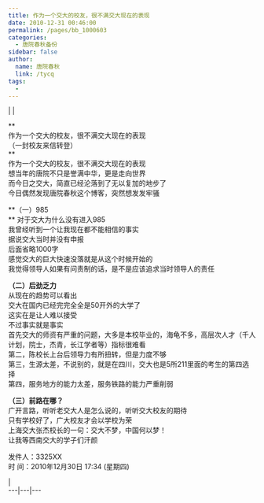 ```yaml
---
title: 作为一个交大的校友，很不满交大现在的表现
date: 2010-12-31 00:46:00
permalink: /pages/bb_1000603
categories: 
  - 唐院春秋备份
sidebar: false
author: 
  name: 唐院春秋
  link: /tycq
tags: 
  - 
---
```


|  |  
  
**  
作为一个交大的校友，很不满交大现在的表现  
（一封校友来信转登）  
**  
作为一个交大的校友，很不满交大现在的表现  
想当年的唐院不只是誉满中华，更是走向世界  
而今日之交大，简直已经沦落到了无以复加的地步了  
今日偶然发现唐院春秋这个博客，突然想发发牢骚  
  
**（一）985  
** 对于交大为什么没有进入985  
我曾经听到一个让我现在都不能相信的事实  
据说交大当时并没有申报  
后面省略1000字  
感觉交大的巨大快速没落就是从这个时候开始的  
我觉得领导人如果有问责制的话，是不是应该追求当时领导人的责任  
  
**（二）后劲乏力**  
从现在的趋势可以看出  
交大在国内已经完完全全是50开外的大学了  
这实在是让人难以接受  
不过事实就是事实  
首先交大的师资有严重的问题，大多是本校毕业的，海龟不多，高层次人才（千人计划，院士，杰青，长江学者等）指标很难看  
第二，陈校长上台后领导力有所扭转，但是力度不够  
第三，生源太差，不说别的，就是在四川，交大也是5所211里面的考生的第四选择  
第四，服务地方的能力太差，服务铁路的能力严重削弱  
  
**（三）前路在哪？**  
广开言路，听听老交大人是怎么说的，听听交大校友的期待  
只有学校好了，广大校友才会以学校为荣  
上海交大张杰校长的一句：交大不梦，中国何以梦！  
让我等西南交大的学子们汗颜  
  
  
发件人：3325XX  
时 间：2010年12月30日 17:34 (星期四)  
  
  
  
|  
---|---|---